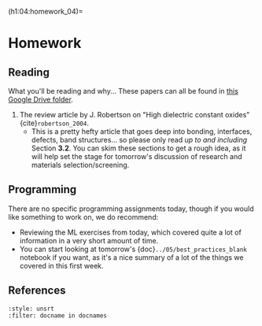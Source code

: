 (h1:04:homework_04)=
# Homework

## Reading  

What you'll be reading and why... 
These papers can all be found in [this Google Drive folder](https://drive.google.com/drive/folders/1FuZJyp1yWqoMXNs0_1s8LtSzPUwC5CpM?usp=sharing).


1. The review article by J. Robertson on "High dielectric constant oxides" {cite}`robertson_2004`.
    - This is a pretty hefty article that goes deep into bonding, interfaces, defects, band structures... so please only read _up to and including_ Section **3.2**. 
    You can skim these sections to get a rough idea, as it will help set the stage for tomorrow's discussion of research and materials selection/screening.



## Programming

There are no specific programming assignments today, though if you would like something to work on, we do recommend:
- Reviewing the ML exercises from today, which covered quite a lot of information in a very short amount of time.
- You can start looking at tomorrow's {doc}`../05/best_practices_blank` notebook if you want, as it's a nice summary of a lot of the things we covered in this first week.



## References

```{bibliography}
:style: unsrt
:filter: docname in docnames
```

